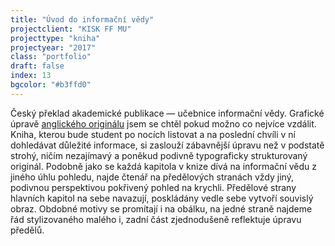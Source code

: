 ```yaml
---
title: "Úvod do informační vědy"
projectclient: "KISK FF MU"
projecttype: "kniha"
projectyear: "2017"
class: "portfolio"
draft: false
index: 13
bgcolor: "#b3ffd0"
---
```



Český překlad akademické publikace — učebnice informační vědy. Grafické úpravě [anglického originálu](http://www.facetpublishing.co.uk/title.php?id=048101#.WLP0GxiZPMU) jsem se chtěl pokud možno co nejvíce vzdálit. Kniha, kterou bude student po nocích listovat a na poslední chvíli v ní dohledávat důležité informace, si zaslouží zábavnější úpravu než v podstatě strohý, ničím nezajímavý a poněkud podivně typograficky strukturovaný originál. Podobně jako se každá kapitola v knize dívá na informační vědu z jiného úhlu pohledu, najde čtenář na předělových stranách vždy jiný, podivnou perspektivou pokřivený pohled na krychli. Předělové strany hlavních kapitol na sebe navazují, poskládány vedle sebe vytvoří souvislý obraz. Obdobné motivy se promítají i na obálku, na jedné straně najdeme řád stylizovaného malého i, zadní část zjednodušeně reflektuje úpravu předělů.